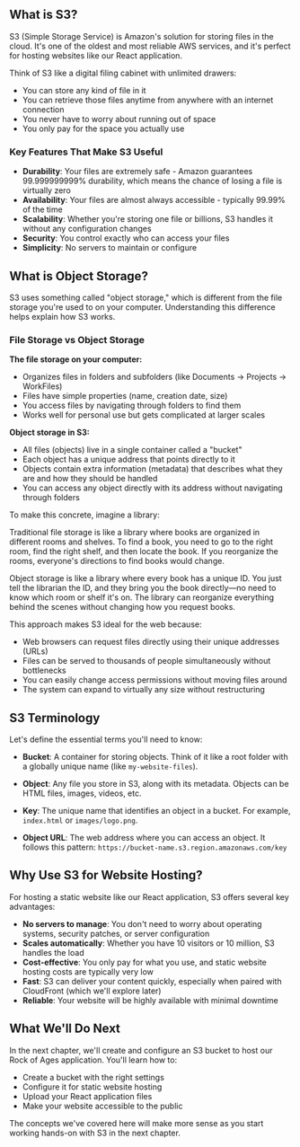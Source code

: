 ## What is S3?

S3 (Simple Storage Service) is Amazon's solution for storing files in the cloud. It's one of the oldest and most reliable AWS services, and it's perfect for hosting websites like our React application.

Think of S3 like a digital filing cabinet with unlimited drawers:
- You can store any kind of file in it
- You can retrieve those files anytime from anywhere with an internet connection
- You never have to worry about running out of space
- You only pay for the space you actually use

### Key Features That Make S3 Useful

- **Durability**: Your files are extremely safe - Amazon guarantees 99.999999999% durability, which means the chance of losing a file is virtually zero
- **Availability**: Your files are almost always accessible - typically 99.99% of the time
- **Scalability**: Whether you're storing one file or billions, S3 handles it without any configuration changes
- **Security**: You control exactly who can access your files
- **Simplicity**: No servers to maintain or configure

## What is Object Storage?

S3 uses something called "object storage," which is different from the file storage you're used to on your computer. Understanding this difference helps explain how S3 works.

### File Storage vs Object Storage

**The file storage on your computer:**
- Organizes files in folders and subfolders (like Documents → Projects → WorkFiles)
- Files have simple properties (name, creation date, size)
- You access files by navigating through folders to find them
- Works well for personal use but gets complicated at larger scales

**Object storage in S3:**
- All files (objects) live in a single container called a "bucket" 
- Each object has a unique address that points directly to it
- Objects contain extra information (metadata) that describes what they are and how they should be handled
- You can access any object directly with its address without navigating through folders

To make this concrete, imagine a library:

Traditional file storage is like a library where books are organized in different rooms and shelves. To find a book, you need to go to the right room, find the right shelf, and then locate the book. If you reorganize the rooms, everyone's directions to find books would change.

Object storage is like a library where every book has a unique ID. You just tell the librarian the ID, and they bring you the book directly—no need to know which room or shelf it's on. The library can reorganize everything behind the scenes without changing how you request books.

This approach makes S3 ideal for the web because:
- Web browsers can request files directly using their unique addresses (URLs)
- Files can be served to thousands of people simultaneously without bottlenecks
- You can easily change access permissions without moving files around
- The system can expand to virtually any size without restructuring

## S3 Terminology

Let's define the essential terms you'll need to know:

- **Bucket**: A container for storing objects. Think of it like a root folder with a globally unique name (like `my-website-files`).

- **Object**: Any file you store in S3, along with its metadata. Objects can be HTML files, images, videos, etc.

- **Key**: The unique name that identifies an object in a bucket. For example, `index.html` or `images/logo.png`.

- **Object URL**: The web address where you can access an object. It follows this pattern:
  `https://bucket-name.s3.region.amazonaws.com/key`

## Why Use S3 for Website Hosting?

For hosting a static website like our React application, S3 offers several key advantages:

- **No servers to manage**: You don't need to worry about operating systems, security patches, or server configuration
- **Scales automatically**: Whether you have 10 visitors or 10 million, S3 handles the load
- **Cost-effective**: You only pay for what you use, and static website hosting costs are typically very low
- **Fast**: S3 can deliver your content quickly, especially when paired with CloudFront (which we'll explore later)
- **Reliable**: Your website will be highly available with minimal downtime

## What We'll Do Next

In the next chapter, we'll create and configure an S3 bucket to host our Rock of Ages application. You'll learn how to:
- Create a bucket with the right settings
- Configure it for static website hosting
- Upload your React application files
- Make your website accessible to the public

The concepts we've covered here will make more sense as you start working hands-on with S3 in the next chapter.